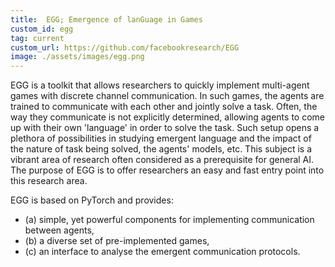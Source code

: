 ```yaml
---
title:  EGG; Emergence of lanGuage in Games
custom_id: egg
tag: current
custom_url: https://github.com/facebookresearch/EGG
image: ./assets/images/egg.png
---
```


EGG is a toolkit that allows researchers to quickly implement multi-agent games with discrete channel communication. In such games, the agents are trained to communicate with each other and jointly solve a task. Often, the way they communicate is not explicitly determined, allowing agents to come up with their own 'language' in order to solve the task. Such setup opens a plethora of possibilities in studying emergent language and the impact of the nature of task being solved, the agents' models, etc. This subject is a vibrant area of research often considered as a prerequisite for general AI. The purpose of EGG is to offer researchers an easy and fast entry point into this research area.

EGG is based on PyTorch and provides: 
- (a) simple, yet powerful components for implementing communication between agents, 
- (b) a diverse set of pre-implemented games, 
- (c) an interface to analyse the emergent communication protocols.

